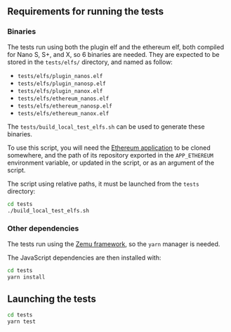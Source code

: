 ## Requirements for running the tests

### Binaries

The tests run using both the plugin elf and the ethereum elf, both compiled for
Nano S, S+, and X, so 6 binaries are needed. They are expected to be stored in the
`tests/elfs/` directory, and named as follow:

-   `tests/elfs/plugin_nanos.elf`
-   `tests/elfs/plugin_nanosp.elf`
-   `tests/elfs/plugin_nanox.elf`
-   `tests/elfs/ethereum_nanos.elf`
-   `tests/elfs/ethereum_nanosp.elf`
-   `tests/elfs/ethereum_nanox.elf`

The `tests/build_local_test_elfs.sh` can be used to generate these binaries.

To use this script, you will need the
[Ethereum application](https://github.com/LedgerHQ/app-ethereum) to be cloned
somewhere, and the path of its repository exported in the `APP_ETHEREUM`
environment variable, or updated in the script, or as an argument of the script.

The script using relative paths, it must be launched from the `tests` directory:

```bash
cd tests
./build_local_test_elfs.sh
```

### Other dependencies

The tests run using the [Zemu framework](https://github.com/Zondax/zemu),
so the `yarn` manager is needed.

The JavaScript dependencies are then installed with:

```bash
cd tests
yarn install
```

## Launching the tests

```bash
cd tests
yarn test
```
